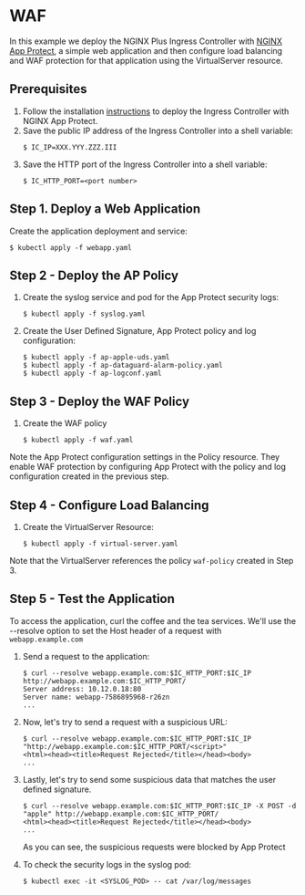 # WAF

In this example we deploy the NGINX Plus Ingress Controller with [NGINX App Protect](https://www.nginx.com/products/nginx-app-protect/), a simple web application and then configure load balancing and WAF protection for that application using the VirtualServer resource.

## Prerequisites

1. Follow the installation [instructions](https://docs.nginx.com/nginx-ingress-controller/installation) to deploy the Ingress Controller with NGINX App Protect.
1. Save the public IP address of the Ingress Controller into a shell variable:
    ```
    $ IC_IP=XXX.YYY.ZZZ.III
    ```
1. Save the HTTP port of the Ingress Controller into a shell variable:
    ```
    $ IC_HTTP_PORT=<port number>
    ```

## Step 1. Deploy a Web Application

Create the application deployment and service:
```
$ kubectl apply -f webapp.yaml
```

## Step 2 - Deploy the AP Policy

1. Create the syslog service and pod for the App Protect security logs:
    ```
    $ kubectl apply -f syslog.yaml
    ```
1. Create the User Defined Signature, App Protect policy and log configuration:
    ```
    $ kubectl apply -f ap-apple-uds.yaml
    $ kubectl apply -f ap-dataguard-alarm-policy.yaml
    $ kubectl apply -f ap-logconf.yaml
    ```

## Step 3 - Deploy the WAF Policy

1. Create the WAF policy
    ```
    $ kubectl apply -f waf.yaml
    ```

Note the App Protect configuration settings in the Policy resource. They enable WAF protection by configuring App Protect with the policy and log configuration created in the previous step.

## Step 4 - Configure Load Balancing

1. Create the VirtualServer Resource:
    ```
    $ kubectl apply -f virtual-server.yaml
    ```

Note that the VirtualServer references the policy `waf-policy` created in Step 3.

## Step 5 - Test the Application

To access the application, curl the coffee and the tea services. We'll use the --resolve option to set the Host header of a request with `webapp.example.com`

1. Send a request to the application:
    ```
    $ curl --resolve webapp.example.com:$IC_HTTP_PORT:$IC_IP http://webapp.example.com:$IC_HTTP_PORT/
    Server address: 10.12.0.18:80
    Server name: webapp-7586895968-r26zn
    ...
    ```

1. Now, let's try to send a request with a suspicious URL:
    ```
    $ curl --resolve webapp.example.com:$IC_HTTP_PORT:$IC_IP "http://webapp.example.com:$IC_HTTP_PORT/<script>"
    <html><head><title>Request Rejected</title></head><body>
    ...
    ```
1. Lastly, let's try to send some suspicious data that matches the user defined signature.
    ```
    $ curl --resolve webapp.example.com:$IC_HTTP_PORT:$IC_IP -X POST -d "apple" http://webapp.example.com:$IC_HTTP_PORT/
    <html><head><title>Request Rejected</title></head><body>
    ...
    ```
    As you can see, the suspicious requests were blocked by App Protect

1. To check the security logs in the syslog pod:
    ```
    $ kubectl exec -it <SYSLOG_POD> -- cat /var/log/messages
    ```
